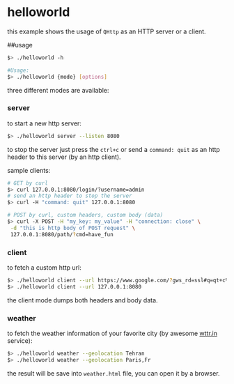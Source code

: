 # helloworld

this example shows the usage of `QHttp` as an HTTP server or a client.

##usage

```bash
$> ./helloworld -h

#Usage:
$> ./helloworld {mode} [options]
```

three different modes are available:

### server

to start a new http server:
```bash
$> ./helloworld server --listen 8080
```

to stop the server just press the `ctrl+c` or send a `command: quit` as an http
header to this server (by an http client).

sample clients:
```bash
# GET by curl
$> curl 127.0.0.1:8080/login/?username=admin
# send an http header to stop the server
$> curl -H "command: quit" 127.0.0.1:8080

# POST by curl, custom headers, custom body (data)
$> curl -X POST -H "my_key: my_value" -H "connection: close" \
 -d "this is http body of POST request" \
 127.0.0.1:8080/path/?cmd=have_fun

```

### client
to fetch a custom http url:
```bash
$> ./helloworld client --url https://www.google.com/?gws_rd=ssl#q=qt+c%2B%2B11
$> ./helloworld client --url 127.0.0.1:8080
```

the client mode dumps both headers and body data.


### weather
to fetch the weather information of your favorite city (by awesome
        [wttr.in](http://wttr.in) service):

```bash
$> ./helloworld weather --geolocation Tehran
$> ./helloworld weather --geolocation Paris,Fr
```

the result will be save into `weather.html` file, you can open it by a browser.


